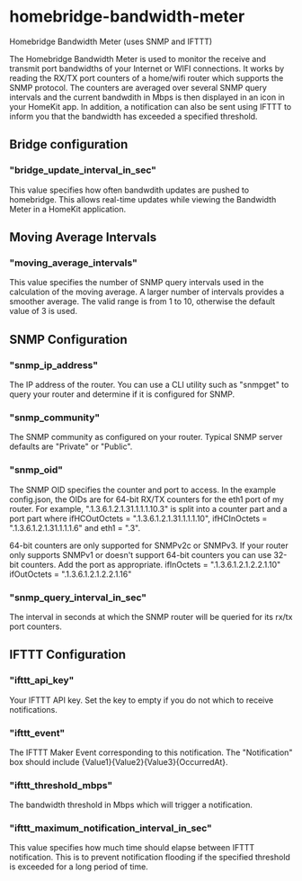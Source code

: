 # homebridge-bandwidth-meter
Homebridge Bandwidth Meter (uses SNMP and IFTTT)

The Homebridge Bandwidth Meter is used to monitor the receive and transmit port bandwidths of your Internet or WIFI connections. It works by reading the RX/TX port counters of a home/wifi router which supports the SNMP protocol. The counters are averaged over several SNMP query intervals and the current bandwdith in Mbps is then displayed in an icon in your HomeKit app. In addition, a notification can also be sent using IFTTT to inform you that the bandwidth has exceeded a specified threshold. 
## Bridge configuration
### "bridge_update_interval_in_sec"
This value specifies how often bandwdith updates are pushed to homebridge. This allows real-time updates while viewing the Bandwidth Meter in a HomeKit application. 
## Moving Average Intervals
### "moving_average_intervals"
This value specifies the number of SNMP query intervals used in the calculation of the moving average. A larger number of intervals provides a smoother average. The valid range is from 1 to 10, otherwise the default value of 3 is used.
## SNMP Configuration
### "snmp_ip_address"
The IP address of the router. You can use a CLI utility such as "snmpget" to query your router and determine if it is configured for SNMP. 
### "snmp_community"
The SNMP community as configured on your router. Typical SNMP server defaults are "Private" or "Public". 
### "snmp_oid"
The SNMP OID specifies the counter and port to access. In the example config.json, the OIDs are for 64-bit RX/TX counters for the eth1 port of my router. For example, ".1.3.6.1.2.1.31.1.1.1.10.3" is split into a counter part and a port part where 
ifHCOutOctets = ".1.3.6.1.2.1.31.1.1.1.10", ifHCInOctets = ".1.3.6.1.2.1.31.1.1.1.6" and eth1 = ".3".

64-bit counters are only supported for SNMPv2c or SNMPv3. If your router only supports SNMPv1 or doesn't support 64-bit counters you can use 32-bit counters. Add the port as appropriate.
ifInOctets = ".1.3.6.1.2.1.2.2.1.10"
ifOutOctets = ".1.3.6.1.2.1.2.2.1.16"
### "snmp_query_interval_in_sec"
The interval in seconds at which the SNMP router will be queried for its rx/tx port counters. 
## IFTTT Configuration
### "ifttt_api_key"
Your IFTTT API key. Set the key to empty if you do not which to receive notifications.
### "ifttt_event"
The IFTTT Maker Event corresponding to this notification. The "Notification" box should include {Value1}{Value2}{Value3}{OccurredAt}.
### "ifttt_threshold_mbps"
The bandwidth threshold in Mbps which will trigger a notification.
### "ifttt_maximum_notification_interval_in_sec"
This value specifies how much time should elapse between IFTTT notification. This is to prevent notification flooding if the specified threshold is exceeded for a long period of time.
